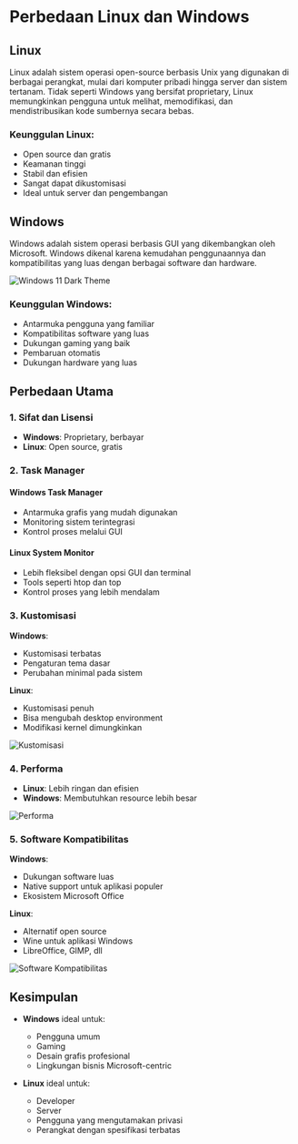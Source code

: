 # Perbedaan Linux dan Windows

## Linux
Linux adalah sistem operasi open-source berbasis Unix yang digunakan di berbagai perangkat, mulai dari komputer pribadi hingga server dan sistem tertanam. Tidak seperti Windows yang bersifat proprietary, Linux memungkinkan pengguna untuk melihat, memodifikasi, dan mendistribusikan kode sumbernya secara bebas.


### Keunggulan Linux:
- Open source dan gratis
- Keamanan tinggi
- Stabil dan efisien
- Sangat dapat dikustomisasi
- Ideal untuk server dan pengembangan

## Windows
Windows adalah sistem operasi berbasis GUI yang dikembangkan oleh Microsoft. Windows dikenal karena kemudahan penggunaannya dan kompatibilitas yang luas dengan berbagai software dan hardware.

![Windows 11 Dark Theme](https://www.howtogeek.com/wp-content/uploads/2021/09/windows_11_basic_hero_dark.jpg?width=1198&trim=1,1&bg-color=000&pad=1,1)

### Keunggulan Windows:
- Antarmuka pengguna yang familiar
- Kompatibilitas software yang luas
- Dukungan gaming yang baik
- Pembaruan otomatis
- Dukungan hardware yang luas

## Perbedaan Utama

### 1. Sifat dan Lisensi
- **Windows**: Proprietary, berbayar
- **Linux**: Open source, gratis

### 2. Task Manager
#### Windows Task Manager
- Antarmuka grafis yang mudah digunakan
- Monitoring sistem terintegrasi
- Kontrol proses melalui GUI


#### Linux System Monitor
- Lebih fleksibel dengan opsi GUI dan terminal
- Tools seperti htop dan top
- Kontrol proses yang lebih mendalam

### 3. Kustomisasi
**Windows**:
- Kustomisasi terbatas
- Pengaturan tema dasar
- Perubahan minimal pada sistem

**Linux**:
- Kustomisasi penuh
- Bisa mengubah desktop environment
- Modifikasi kernel dimungkinkan

![Kustomisasi](https://raw.githubusercontent.com/user-attachments/assets/0bbb26d1-e763-4192-a61d-509ddf35c7f0)

### 4. Performa
- **Linux**: Lebih ringan dan efisien
- **Windows**: Membutuhkan resource lebih besar

![Performa](https://raw.githubusercontent.com/user-attachments/assets/f07b06a4-5946-4b78-bc6c-a582d948a0cf)

### 5. Software Kompatibilitas
**Windows**:
- Dukungan software luas
- Native support untuk aplikasi populer
- Ekosistem Microsoft Office

**Linux**:
- Alternatif open source
- Wine untuk aplikasi Windows
- LibreOffice, GIMP, dll

![Software Kompatibilitas](https://raw.githubusercontent.com/user-attachments/assets/d60a13e1-f72a-4d67-a047-b04205ceb6c3)

## Kesimpulan
- **Windows** ideal untuk:
  - Pengguna umum
  - Gaming
  - Desain grafis profesional
  - Lingkungan bisnis Microsoft-centric

- **Linux** ideal untuk:
  - Developer
  - Server
  - Pengguna yang mengutamakan privasi
  - Perangkat dengan spesifikasi terbatas

